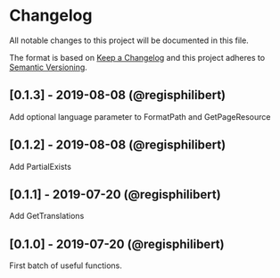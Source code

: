 # Changelog

All notable changes to this project will be documented in this file.

The format is based on [Keep a Changelog](http://keepachangelog.com/en/1.0.0/) and this project adheres to [Semantic Versioning](http://semver.org/spec/v2.0.0.html).

## [0.1.3] - 2019-08-08 (@regisphilibert)

Add optional language parameter to FormatPath and GetPageResource

## [0.1.2] - 2019-08-08 (@regisphilibert)

Add PartialExists

## [0.1.1] - 2019-07-20 (@regisphilibert)

Add GetTranslations

## [0.1.0] - 2019-07-20 (@regisphilibert)

First batch of useful functions.